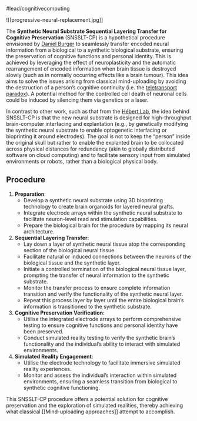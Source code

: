 #lead/cognitivecomputing

![[progressive-neural-replacement.jpg]]

The **Synthetic Neural Substrate Sequential Layering Transfer for Cognitive Preservation** (SNSSLT-CP) is a hypothetical procedure envisioned by [Daniel Burger](https://danielburger.online/) to seamlessly transfer encoded neural information from a biological to a synthetic biological substrate, ensuring the preservation of cognitive functions and personal identity. This is achieved by leveraging the effect of neuroplasticity and the automatic rearrangement of encoded information when brain tissue is destroyed slowly (such as in normally occurring effects like a brain tumour). This idea aims to solve the issues arising from classical mind-uploading by avoiding the destruction of a person’s cognitive continuity (i.e. the [teletransport paradox](https://en.wikipedia.org/wiki/Teletransportation_paradox)). A potential method for the controlled cell death of neuronal cells could be induced by silencing them via genetics or a laser.

In contrast to other work, such as that from the [Hébert Lab](https://hebertlab.einsteinmedneuroscience.org/), the idea behind SNSSLT-CP is that the new neural substrate is designed for high-throughput brain-computer interfacing and explantation (e.g., by genetically modifying the synthetic neural substrate to enable optogenetic interfacing or bioprinting it around electrodes). The goal is not to keep the “person” inside the original skull but rather to enable the explanted brain to be collocated across physical distances for redundancy (akin to globally distributed software on cloud computing) and to facilitate sensory input from simulated environments or robots, rather than a biological physical body.

## Procedure

1. **Preparation**:
    - Develop a synthetic neural substrate using 3D bioprinting technology to create brain organoids for layered neural grafts.
    - Integrate electrode arrays within the synthetic neural substrate to facilitate neuron-level read and stimulation capabilities.
    - Prepare the biological brain for the procedure by mapping its neural architecture.
2. **Sequential Layering Transfer**:
    - Lay down a layer of synthetic neural tissue atop the corresponding section of the biological neural tissue.
    - Facilitate natural or induced connections between the neurons of the biological tissue and the synthetic layer.
    - Initiate a controlled termination of the biological neural tissue layer, prompting the transfer of neural information to the synthetic substrate.
    - Monitor the transfer process to ensure complete information transition and verify the functionality of the synthetic neural layer.
    - Repeat this process layer by layer until the entire biological brain’s information is transitioned to the synthetic substrate.
3. **Cognitive Preservation Verification**:
    - Utilise the integrated electrode arrays to perform comprehensive testing to ensure cognitive functions and personal identity have been preserved.
    - Conduct simulated reality testing to verify the synthetic brain’s functionality and the individual’s ability to interact with simulated environments.
4. **Simulated Reality Engagement**:
    - Utilise the electrode technology to facilitate immersive simulated reality experiences.
    - Monitor and assess the individual’s interaction within simulated environments, ensuring a seamless transition from biological to synthetic cognitive functioning.

This SNSSLT-CP procedure offers a potential solution for cognitive preservation and the exploration of simulated realities, thereby achieving what classical [[Mind-uploading approaches]] attempt to accomplish.
